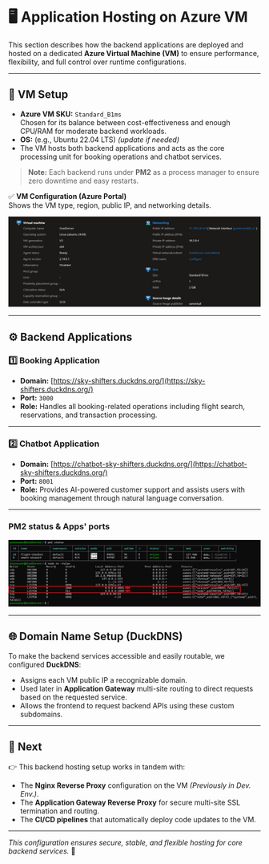 # 🖥️ Application Hosting on Azure VM

This section describes how the backend applications are deployed and hosted on a dedicated **Azure Virtual Machine (VM)** to ensure performance, flexibility, and full control over runtime configurations.

---

## 📌 **VM Setup**

- **Azure VM SKU:** `Standard_B1ms`  
  Chosen for its balance between cost-effectiveness and enough CPU/RAM for moderate backend workloads.
- **OS:** (e.g., Ubuntu 22.04 LTS) *(update if needed)*  
- The VM hosts both backend applications and acts as the core processing unit for booking operations and chatbot services.

> **Note:** Each backend runs under **PM2** as a process manager to ensure zero downtime and easy restarts.

✅ **VM Configuration (Azure Portal)**  
Shows the VM type, region, public IP, and networking details.

![VM Config](/screenshots/vm-properties.jpg)

---

## ⚙️ **Backend Applications**

### 1️⃣ **Booking Application**

- **Domain:** [https://sky-shifters.duckdns.org/](https://sky-shifters.duckdns.org/)
- **Port:** `3000`
- **Role:** Handles all booking-related operations including flight search, reservations, and transaction processing.



---

### 2️⃣ **Chatbot Application**

- **Domain:** [https://chatbot-sky-shifters.duckdns.org/](https://chatbot-sky-shifters.duckdns.org/)
- **Port:** `8001`
- **Role:** Provides AI-powered customer support and assists users with booking management through natural language conversation.



---
### PM2 status & Apps' ports
![Apps status and ports](/screenshots/pm2-status-ports.png)

---
## 🌐 **Domain Name Setup (DuckDNS)**

To make the backend services accessible and easily routable, we configured **DuckDNS**:
- Assigns each VM public IP a recognizable domain.
- Used later in **Application Gateway** multi-site routing to direct requests based on the requested service.
- Allows the frontend to request backend APIs using these custom subdomains.

---

## 🔗 **Next**

👉 This backend hosting setup works in tandem with:
- The **Nginx Reverse Proxy** configuration on the VM *(Previously in Dev. Env.)*.
- The **Application Gateway Reverse Proxy** for secure multi-site SSL termination and routing.
- The **CI/CD pipelines** that automatically deploy code updates to the VM.

---

_This configuration ensures secure, stable, and flexible hosting for core backend services._ 🚀
